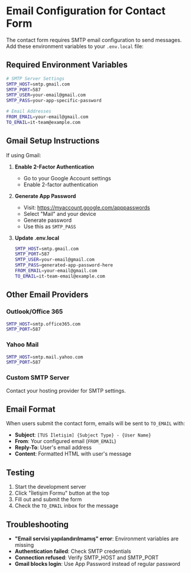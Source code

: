 # Email Configuration for Contact Form

The contact form requires SMTP email configuration to send messages. Add these environment variables to your `.env.local` file:

## Required Environment Variables

```bash
# SMTP Server Settings
SMTP_HOST=smtp.gmail.com
SMTP_PORT=587
SMTP_USER=your-email@gmail.com
SMTP_PASS=your-app-specific-password

# Email Addresses
FROM_EMAIL=your-email@gmail.com
TO_EMAIL=it-team@example.com
```

## Gmail Setup Instructions

If using Gmail:

1. **Enable 2-Factor Authentication**
   - Go to your Google Account settings
   - Enable 2-factor authentication

2. **Generate App Password**
   - Visit: https://myaccount.google.com/apppasswords
   - Select "Mail" and your device
   - Generate password
   - Use this as `SMTP_PASS`

3. **Update .env.local**
   ```bash
   SMTP_HOST=smtp.gmail.com
   SMTP_PORT=587
   SMTP_USER=your-email@gmail.com
   SMTP_PASS=generated-app-password-here
   FROM_EMAIL=your-email@gmail.com
   TO_EMAIL=it-team-email@example.com
   ```

## Other Email Providers

### Outlook/Office 365
```bash
SMTP_HOST=smtp.office365.com
SMTP_PORT=587
```

### Yahoo Mail
```bash
SMTP_HOST=smtp.mail.yahoo.com
SMTP_PORT=587
```

### Custom SMTP Server
Contact your hosting provider for SMTP settings.

## Email Format

When users submit the contact form, emails will be sent to `TO_EMAIL` with:
- **Subject**: `[TUS İletişim] {Subject Type} - {User Name}`
- **From**: Your configured email (`FROM_EMAIL`)
- **Reply-To**: User's email address
- **Content**: Formatted HTML with user's message

## Testing

1. Start the development server
2. Click "İletişim Formu" button at the top
3. Fill out and submit the form
4. Check the `TO_EMAIL` inbox for the message

## Troubleshooting

- **"Email servisi yapılandırılmamış" error**: Environment variables are missing
- **Authentication failed**: Check SMTP credentials
- **Connection refused**: Verify SMTP_HOST and SMTP_PORT
- **Gmail blocks login**: Use App Password instead of regular password

